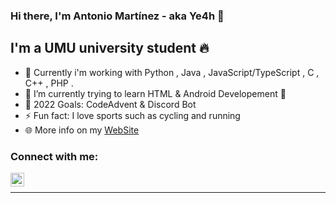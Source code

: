 ### Hi there, I'm Antonio Martínez - aka Ye4h 👋


## I'm a UMU university student 🔥


- 👯 Currently i'm working with  Python , Java , JavaScript/TypeScript , C , C++ , PHP .
- 🌱 I’m currently trying to learn HTML & Android Developement 📓
- 🥅 2022 Goals: CodeAdvent & Discord Bot
- ⚡ Fun fact: I love sports such as cycling and running
- 🌐 More info on my <a href="https://antoniomrtz.github.io/Antonio-Martinez-Portafolio/" >WebSite</a>

### Connect with me:

[<img align="left" alt="Antonio Martínez | Instagram" width="22px" src="https://cdn.jsdelivr.net/npm/simple-icons@v3/icons/instagram.svg" />][instagram]

<br />



---





[instagram]: https://www.instagram.com/antonio_martin3z/

